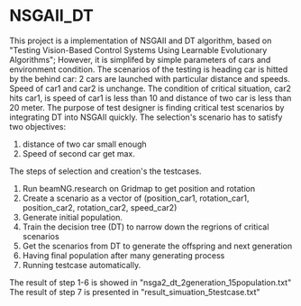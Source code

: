 # NSGAII_DT
This project is a implementation of NSGAII and DT algorithm, based on "Testing Vision-Based Control Systems Using Learnable
Evolutionary Algorithms"; However, it is simplifed by simple parameters of cars and environment condition.
The scenarios of the testing is heading car is hitted by the behind car: 2 cars are launched with particular distance and speeds. Speed of car1 and car2 is unchange. The condition of critical situation, car2 hits car1, is speed of car1 is less than 10 and distance of two car is less than 20 meter.
The purpose of test designer is finding critical test scenarios by integrating DT into NSGAII quickly.
The selection's scenario has to satisfy two objectives:
  1. distance of two car small enough
  2. Speed of second car get max. 
  
The steps of selection and creation's the testcases.
1. Run beamNG.research on Gridmap to get position and rotation 
2. Create a scenario as a vector of (position_car1, rotation_car1, position_car2, rotation_car2, speed_car2)
3. Generate initial population.
4. Train the decision tree (DT) to narrow down the regrions of critical scenarios
5. Get the scenarios from DT to generate the offspring and next generation
6. Having final population after many generating process
7. Running testcase automatically.

The result of step 1-6 is showed in "nsga2_dt_2generation_15population.txt"
The result of step 7 is presented in "result_simuation_5testcase.txt"
